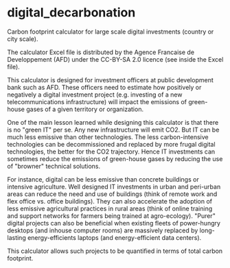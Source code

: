 # digital_decarbonation
Carbon footprint calculator for large scale digital investments (country or city scale).

The calculator Excel file is distributed by the Agence Francaise de Developpement (AFD) under the CC-BY-SA 2.0 licence (see inside the Excel file).

This calculator is designed for investment officers at public development bank such as AFD. These officers need to estimate how positively or negatively a digital investment project (e.g. investing of a new telecommunications infrastructure) will impact the emissions of green-house gases of a given territory or organization.

One of the main lesson learned while designing this calculator is that there is no "green IT" per se. Any new infrastructure will emit CO2. But IT can be much less emissive than other technologies. The less carbon-intensive technologies can be decommissioned and replaced by more frugal digital technologies, the better for the CO2 trajectory. Hence IT investments can sometimes reduce the emissions of green-house gases by reducing the use of "browner" technical solutions.

For instance, digital can be less emissive than concrete buildings or intensive agriculture. Well designed IT investments in urban and peri-urban areas can reduce the need and use of buildings (think of remote work and flex office vs. office buildings). They can also accelerate the adoption of less emissive agricultural practices in rural areas (think of online training and support networks for farmers being trained at agro-ecology). "Purer" digital projects can also be beneficial when existing fleets of power-hungry desktops (and inhouse computer rooms) are massively replaced by long-lasting energy-efficients laptops (and energy-efficient data centers).

This calculator allows such projects to be quantified in terms of total carbon footprint.

